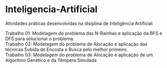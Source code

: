 # Inteligencia-Artificial
Atividades práticas desenvolvidas na disiplina de Inteligência Artificial.

Trabalho 01: Modelagem do problema das N-Rainhas e aplicação da BFS e DFS para solucionar o problema.<br>
Trabalho 02: Modelagem do problema de Alocação e aplicação das técnicas Subida de Encosta e Busca pelo melhor primeiro.<br>
Trabalho 03: Modelagem do problema de Alocação e aplicação de um Algoritmo Genético e da Têmpera Simulada
